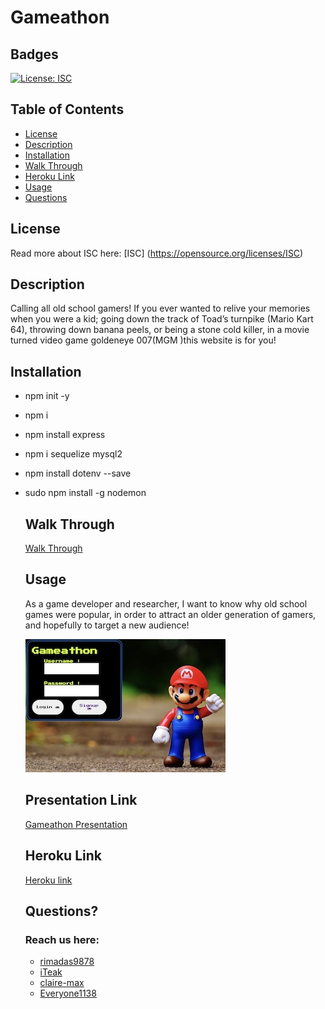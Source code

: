 # Gameathon

## Badges
  [![License: ISC](https://img.shields.io/badge/License-ISC-blue.svg)](https://opensource.org/licenses/ISC)

  ## Table of Contents
  * [License](#license)
  * [Description](#description)
  * [Installation](#Installation)
  * [Walk Through](#walkthrough)
  * [Heroku Link](#Herokulink)
  * [Usage](#usage)
  * [Questions](#questions)

  ## License
  Read more about ISC here:
  [ISC] (https://opensource.org/licenses/ISC)

  ## Description
 Calling all old school gamers! If you ever wanted to relive your memories when you were a kid; going down the track of Toad’s turnpike (Mario Kart 64), throwing down banana peels, or being a stone cold killer, in a movie turned video game goldeneye 007(MGM )this website is for you! 

 ## Installation
- npm init -y
- npm i
- npm install express
- npm i sequelize mysql2
- npm install dotenv --save
- sudo npm install -g nodemon

  ## Walk Through

  [Walk Through](https://drive.google.com/file/d/1beA7Lco_CrbnykOZ4iM8HLX9naNAFF2v/view)

  ## Usage
  As a game developer and researcher, I want to know why old school games were popular, in order to attract an older generation of gamers, and hopefully to target a new audience! 

  ![Alt Text](./public/css/images/Demo.jpg)

  ## Presentation Link
  [Gameathon Presentation](https://docs.google.com/presentation/d/1bXO76XeOP-JmaQg6Jdu-WqvPgjAaGjWM_qpLgHWRlA8/edit#slide=id.g29f43f0a72_0_0)

  ## Heroku Link
  [Heroku link](https://wegameathon.herokuapp.com/games)

  ## Questions?
  ### Reach us here: 
  * [rimadas9878](https://github.com/rimadas9878)
  * [iTeak](https://github.com/iTeak)
  * [claire-max](https://github.com/claire-max)
  * [Everyone1138](https://github.com/Everyone1138)
  
